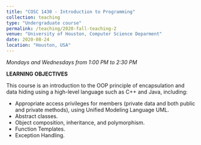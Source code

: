 ```yaml
---
title: "COSC 1430 - Introduction to Programming"
collection: teaching
type: "Undergraduate course"
permalink: /teaching/2020-fall-teaching-2
venue: "University of Houston, Computer Science Deparment"
date: 2020-08-24
location: "Houston, USA"
---
```

*Mondays and Wednesdays from 1:00 PM to 2:30 PM*

**LEARNING OBJECTIVES**

This course is an introduction to the OOP principle of encapsulation and data hiding using a high-level language such as C++ and Java, including:

- Appropriate access privileges for members (private data and both public and private methods), using Unified Modeling Language UML.
- Abstract classes.
- Object composition, inheritance, and polymorphism.
- Function Templates.
- Exception Handling.
